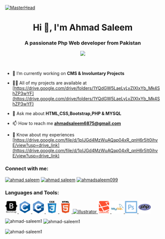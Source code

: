 [![MasterHead](https://www.cdmi.in/courses@2x/web-developments.webp)](https://rishavchanda.io)

<h1 align="center">Hi 👋, I'm Ahmad Saleem</h1>
<h3 align="center">A passionate Php Web developer from Pakistan</h3>
 
 
<p align="center"> <img src="https://media4.giphy.com/media/v1.Y2lkPTc5MGI3NjExYWFrd24wdHNnc2t3eHh1eXR2c3Vpc2VwaHYwYnM4ejN3Y2k5eHNjayZlcD12MV9pbnRlcm5hbF9naWZfYnlfaWQmY3Q9Zw/qgQUggAC3Pfv687qPC/giphy.gif" /> </p>

<p align="left"> <a href="https://twitter.com/" target="blank"><img src="https://img.shields.io/twitter/follow/?logo=twitter&style=for-the-badge" alt="" /></a> </p>

- 🔭 I’m currently working on **CMS & Involuntary Projects**

- 👨‍💻 All of my projects are available at [https://drive.google.com/drive/folders/1YQdGW5LaeLyLyZIXIxYb_Mk4ShZP3wYF](https://drive.google.com/drive/folders/1YQdGW5LaeLyLyZIXIxYb_Mk4ShZP3wYF)

- 💬 Ask me about **HTML,CSS,Bootstrap,PHP & MYSQL**

- 📫 How to reach me **ahmadsaleem6875@gmail.com**

- 📄 Know about my experiences [https://drive.google.com/file/d/1pIJGd4MzWuAQap04xR_qnH6r5It0ihvE/view?usp=drive_link](https://drive.google.com/file/d/1pIJGd4MzWuAQap04xR_qnH6r5It0ihvE/view?usp=drive_link)

<h3 align="left">Connect with me:</h3>
<p align="left">
<a href="https://linkedin.com/in/ahmad saleem" target="blank"><img align="center" src="https://raw.githubusercontent.com/rahuldkjain/github-profile-readme-generator/master/src/images/icons/Social/linked-in-alt.svg" alt="ahmad saleem" height="30" width="40" /></a>
<a href="https://fb.com/ahmad saleem" target="blank"><img align="center" src="https://raw.githubusercontent.com/rahuldkjain/github-profile-readme-generator/master/src/images/icons/Social/facebook.svg" alt="ahmad saleem" height="30" width="40" /></a>
<a href="https://instagram.com/ahmadsaleem099" target="blank"><img align="center" src="https://raw.githubusercontent.com/rahuldkjain/github-profile-readme-generator/master/src/images/icons/Social/instagram.svg" alt="ahmadsaleem099" height="30" width="40" /></a>
</p>

<h3 align="left">Languages and Tools:</h3>
<p align="left"> <a href="https://getbootstrap.com" target="_blank" rel="noreferrer"> <img src="https://raw.githubusercontent.com/devicons/devicon/master/icons/bootstrap/bootstrap-plain-wordmark.svg" alt="bootstrap" width="40" height="40"/> </a> <a href="https://www.cprogramming.com/" target="_blank" rel="noreferrer"> <img src="https://raw.githubusercontent.com/devicons/devicon/master/icons/c/c-original.svg" alt="c" width="40" height="40"/> </a> <a href="https://www.w3schools.com/cpp/" target="_blank" rel="noreferrer"> <img src="https://raw.githubusercontent.com/devicons/devicon/master/icons/cplusplus/cplusplus-original.svg" alt="cplusplus" width="40" height="40"/> </a> <a href="https://www.w3schools.com/css/" target="_blank" rel="noreferrer"> <img src="https://raw.githubusercontent.com/devicons/devicon/master/icons/css3/css3-original-wordmark.svg" alt="css3" width="40" height="40"/> </a> <a href="https://www.w3.org/html/" target="_blank" rel="noreferrer"> <img src="https://raw.githubusercontent.com/devicons/devicon/master/icons/html5/html5-original-wordmark.svg" alt="html5" width="40" height="40"/> </a> <a href="https://www.adobe.com/in/products/illustrator.html" target="_blank" rel="noreferrer"> <img src="https://www.vectorlogo.zone/logos/adobe_illustrator/adobe_illustrator-icon.svg" alt="illustrator" width="40" height="40"/> </a> <a href="https://laravel.com/" target="_blank" rel="noreferrer"> <img src="https://raw.githubusercontent.com/devicons/devicon/master/icons/laravel/laravel-plain-wordmark.svg" alt="laravel" width="40" height="40"/> </a> <a href="https://www.mysql.com/" target="_blank" rel="noreferrer"> <img src="https://raw.githubusercontent.com/devicons/devicon/master/icons/mysql/mysql-original-wordmark.svg" alt="mysql" width="40" height="40"/> </a> <a href="https://www.photoshop.com/en" target="_blank" rel="noreferrer"> <img src="https://raw.githubusercontent.com/devicons/devicon/master/icons/photoshop/photoshop-line.svg" alt="photoshop" width="40" height="40"/> </a> <a href="https://www.php.net" target="_blank" rel="noreferrer"> <img src="https://raw.githubusercontent.com/devicons/devicon/master/icons/php/php-original.svg" alt="php" width="40" height="40"/> </a> </p>

<p><img align="left" src="https://github-readme-stats.vercel.app/api/top-langs?username=ahmad-saleem1&show_icons=true&locale=en&layout=compact" alt="ahmad-saleem1" /></p>

<p>&nbsp;<img align="center" src="https://github-readme-stats.vercel.app/api?username=ahmad-saleem1&show_icons=true&locale=en" alt="ahmad-saleem1" /></p>

<p><img align="center" src="https://github-readme-streak-stats.herokuapp.com/?user=ahmad-saleem1&" alt="ahmad-saleem1" /></p>

